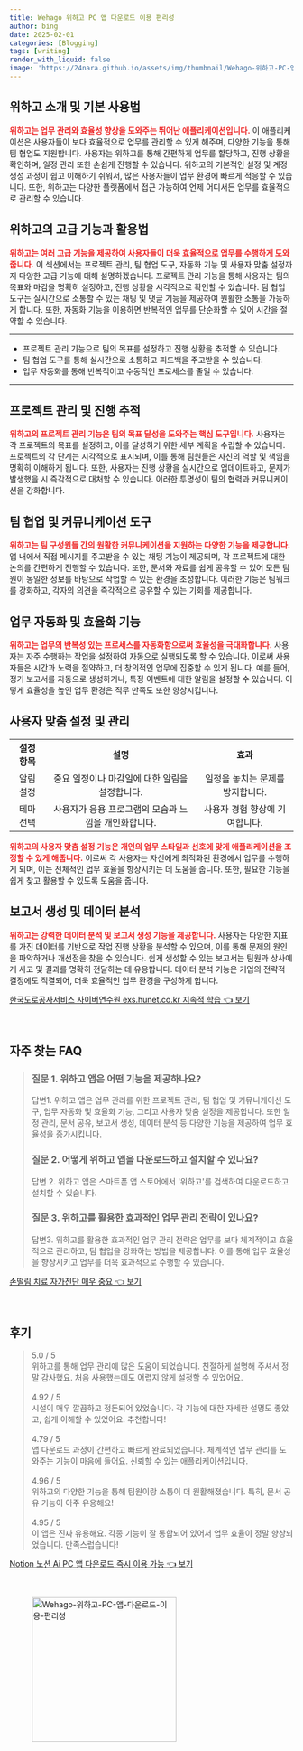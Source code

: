 ```yaml
---
title: Wehago 위하고 PC 앱 다운로드 이용 편리성
author: bing
date: 2025-02-01
categories: [Blogging]
tags: [writing]
render_with_liquid: false
image: 'https://24nara.github.io/assets/img/thumbnail/Wehago-위하고-PC-앱-다운로드-이용-편리성.webp'
---
```



<h2 id='위하고 소개 및 기본 사용법'>위하고 소개 및 기본 사용법</h2>

<p><b><span style="color: #ee2323;">위하고는 업무 관리와 효율성 향상을 도와주는 뛰어난 애플리케이션입니다.</span></b> 이 애플리케이션은 사용자들이 보다 효율적으로 업무를 관리할 수 있게 해주며, 다양한 기능을 통해 팀 협업도 지원합니다. 사용자는 위하고를 통해 간편하게 업무를 할당하고, 진행 상황을 확인하며, 일정 관리 또한 손쉽게 진행할 수 있습니다. 위하고의 기본적인 설정 및 계정 생성 과정이 쉽고 이해하기 쉬워서, 많은 사용자들이 업무 환경에 빠르게 적응할 수 있습니다. 또한, 위하고는 다양한 플랫폼에서 접근 가능하여 언제 어디서든 업무를 효율적으로 관리할 수 있습니다.</p>

<h2 id='위하고의 고급 기능과 활용법'>위하고의 고급 기능과 활용법</h2>

<p><b><span style="color: #ee2323;">위하고는 여러 고급 기능을 제공하여 사용자들이 더욱 효율적으로 업무를 수행하게 도와줍니다.</span></b> 이 섹션에서는 프로젝트 관리, 팀 협업 도구, 자동화 기능 및 사용자 맞춤 설정까지 다양한 고급 기능에 대해 설명하겠습니다. 프로젝트 관리 기능을 통해 사용자는 팀의 목표와 마감을 명확히 설정하고, 진행 상황을 시각적으로 확인할 수 있습니다. 팀 협업 도구는 실시간으로 소통할 수 있는 채팅 및 댓글 기능을 제공하여 원활한 소통을 가능하게 합니다. 또한, 자동화 기능을 이용하면 반복적인 업무를 단순화할 수 있어 시간을 절약할 수 있습니다.</p>

<hr />

<ul>
    <li>프로젝트 관리 기능으로 팀의 목표를 설정하고 진행 상황을 추적할 수 있습니다.</li>
    <li>팀 협업 도구를 통해 실시간으로 소통하고 피드백을 주고받을 수 있습니다.</li>
    <li>업무 자동화를 통해 반복적이고 수동적인 프로세스를 줄일 수 있습니다.</li>
</ul>

<hr />

<h2 id='프로젝트 관리 및 진행 추적'>프로젝트 관리 및 진행 추적</h2>

<p><b><span style="color: #ee2323;">위하고의 프로젝트 관리 기능은 팀의 목표 달성을 도와주는 핵심 도구입니다.</span></b> 사용자는 각 프로젝트의 목표를 설정하고, 이를 달성하기 위한 세부 계획을 수립할 수 있습니다. 프로젝트의 각 단계는 시각적으로 표시되며, 이를 통해 팀원들은 자신의 역할 및 책임을 명확히 이해하게 됩니다. 또한, 사용자는 진행 상황을 실시간으로 업데이트하고, 문제가 발생했을 시 즉각적으로 대처할 수 있습니다. 이러한 투명성이 팀의 협력과 커뮤니케이션을 강화합니다.</p>

<h2 id='팀 협업 및 커뮤니케이션 도구'>팀 협업 및 커뮤니케이션 도구</h2>

<p><b><span style="color: #ee2323;">위하고는 팀 구성원들 간의 원활한 커뮤니케이션을 지원하는 다양한 기능을 제공합니다.</span></b> 앱 내에서 직접 메시지를 주고받을 수 있는 채팅 기능이 제공되며, 각 프로젝트에 대한 논의를 간편하게 진행할 수 있습니다. 또한, 문서와 자료를 쉽게 공유할 수 있어 모든 팀원이 동일한 정보를 바탕으로 작업할 수 있는 환경을 조성합니다. 이러한 기능은 팀워크를 강화하고, 각자의 의견을 즉각적으로 공유할 수 있는 기회를 제공합니다.</p>

<h2 id='업무 자동화 및 효율화 기능'>업무 자동화 및 효율화 기능</h2>

<p><b><span style="color: #ee2323;">위하고는 업무의 반복성 있는 프로세스를 자동화함으로써 효율성을 극대화합니다.</span></b> 사용자는 자주 수행하는 작업을 설정하여 자동으로 실행되도록 할 수 있습니다. 이로써 사용자들은 시간과 노력을 절약하고, 더 창의적인 업무에 집중할 수 있게 됩니다. 예를 들어, 정기 보고서를 자동으로 생성하거나, 특정 이벤트에 대한 알림을 설정할 수 있습니다. 이렇게 효율성을 높인 업무 환경은 직무 만족도 또한 향상시킵니다.</p>

<h2 id='사용자 맞춤 설정 및 관리'>사용자 맞춤 설정 및 관리</h2>

<table>
    <tr>
        <td style="text-align: center; height: 17px;"><b>설정 항목</b></td>
        <td style="text-align: center; height: 17px;"><b>설명</b></td>
        <td style="text-align: center; height: 17px;"><b>효과</b></td>
    </tr>
    <tr>
        <td style="text-align: center; height: 17px;">알림 설정</td>
        <td style="text-align: center; height: 17px;">중요 일정이나 마감일에 대한 알림을 설정합니다.</td>
        <td style="text-align: center; height: 17px;">일정을 놓치는 문제를 방지합니다.</td>
    </tr>
    <tr>
        <td style="text-align: center; height: 17px;">테마 선택</td>
        <td style="text-align: center; height: 17px;">사용자가 응용 프로그램의 모습과 느낌을 개인화합니다.</td>
        <td style="text-align: center; height: 17px;">사용자 경험 향상에 기여합니다.</td>
    </tr>
</table>

<p><b><span style="color: #ee2323;">위하고의 사용자 맞춤 설정 기능은 개인의 업무 스타일과 선호에 맞게 애플리케이션을 조정할 수 있게 해줍니다.</span></b> 이로써 각 사용자는 자신에게 최적화된 환경에서 업무를 수행하게 되며, 이는 전체적인 업무 효율을 향상시키는 데 도움을 줍니다. 또한, 필요한 기능을 쉽게 찾고 활용할 수 있도록 도움을 줍니다.</p>

<h2 id='보고서 생성 및 데이터 분석'>보고서 생성 및 데이터 분석</h2>

<p><b><span style="color: #ee2323;">위하고는 강력한 데이터 분석 및 보고서 생성 기능을 제공합니다.</span></b> 사용자는 다양한 지표를 가진 데이터를 기반으로 작업 진행 상황을 분석할 수 있으며, 이를 통해 문제의 원인을 파악하거나 개선점을 찾을 수 있습니다. 쉽게 생성할 수 있는 보고서는 팀원과 상사에게 사고 및 결과를 명확히 전달하는 데 유용합니다. 데이터 분석 기능은 기업의 전략적 결정에도 직결되어, 더욱 효율적인 업무 환경을 구성하게 합니다.</p>


<p><a class="click-button" title="한국도로공사서비스 사이버연수원 exs.hunet.co.kr 지속적 학습" href="https://24nara.github.io/posts/%ED%95%9C%EA%B5%AD%EB%8F%84%EB%A1%9C%EA%B3%B5%EC%82%AC%EC%84%9C%EB%B9%84%EC%8A%A4-%EC%82%AC%EC%9D%B4%EB%B2%84%EC%97%B0%EC%88%98%EC%9B%90-exs.hunet.co.kr-%EC%A7%80%EC%86%8D%EC%A0%81-%ED%95%99%EC%8A%B5/" rel="dofollow">한국도로공사서비스 사이버연수원 exs.hunet.co.kr 지속적 학습 👈 보기</a></p><br>
<h2 id='자주_찾는_FAQ'>자주 찾는 FAQ</h2>
<div itemscope="" itemtype="https://schema.org/FAQPage"> 
<blockquote> 
<div itemscope="" itemprop="mainEntity" itemtype="https://schema.org/Question"> 
<h3 itemprop="name">질문 1. 위하고 앱은 어떤 기능을 제공하나요? </h3> 
<div itemscope="" itemprop="acceptedAnswer" itemtype="https://schema.org/Answer"> 
<span itemprop="text"> 
<p>답변1. 위하고 앱은 업무 관리를 위한 프로젝트 관리, 팀 협업 및 커뮤니케이션 도구, 업무 자동화 및 효율화 기능, 그리고 사용자 맞춤 설정을 제공합니다. 또한 일정 관리, 문서 공유, 보고서 생성, 데이터 분석 등 다양한 기능을 제공하여 업무 효율성을 증가시킵니다.</p> 
</span> 
</div> 
</div> 

<div itemscope="" itemprop="mainEntity" itemtype="https://schema.org/Question"> 
<h3 itemprop="name">질문 2. 어떻게 위하고 앱을 다운로드하고 설치할 수 있나요? </h3> 
<div itemscope="" itemprop="acceptedAnswer" itemtype="https://schema.org/Answer"> 
<span itemprop="text"> 
<p>답변 2. 위하고 앱은 스마트폰 앱 스토어에서 '위하고'를 검색하여 다운로드하고 설치할 수 있습니다.</p> 
</span> 
</div> 
</div> 

<div itemscope="" itemprop="mainEntity" itemtype="https://schema.org/Question"> 
<h3 itemprop="name">질문 3. 위하고를 활용한 효과적인 업무 관리 전략이 있나요? </h3> 
<div itemscope="" itemprop="acceptedAnswer" itemtype="https://schema.org/Answer"> 
<span itemprop="text"> 
<p>답변3. 위하고를 활용한 효과적인 업무 관리 전략은 업무를 보다 체계적이고 효율적으로 관리하고, 팀 협업을 강화하는 방법을 제공합니다. 이를 통해 업무 효율성을 향상시키고 업무를 더욱 효과적으로 수행할 수 있습니다.</p> 
</span> 
</div> 
</div> 
</blockquote> 
</div>
<p><a class="click-button" title="손떨림 치료 자가진단 매우 중요" href="https://24nara.github.io/posts/%EC%86%90%EB%96%A8%EB%A6%BC-%EC%B9%98%EB%A3%8C-%EC%9E%90%EA%B0%80%EC%A7%84%EB%8B%A8-%EB%A7%A4%EC%9A%B0-%EC%A4%91%EC%9A%94/" rel="dofollow">손떨림 치료 자가진단 매우 중요 👈 보기</a></p><br>
<h2 id='후기'>후기</h2>
<div itemscope itemtype="https://schema.org/Product">
  <blockquote>
  <div itemprop="review" itemscope itemtype="https://schema.org/Review">
      <div itemprop="reviewRating" itemscope itemtype="https://schema.org/Rating"> <span itemprop="ratingValue">5.0</span> / <span itemprop="bestRating">5</span> </div>
      <span itemprop="reviewBody">위하고를 통해 업무 관리에 많은 도움이 되었습니다. 친절하게 설명해 주셔서 정말 감사했요. 처음 사용했는데도 어렵지 않게 설정할 수 있었어요.</span>
  </div>
  <br>
  <div itemprop="review" itemscope itemtype="https://schema.org/Review">
      <div itemprop="reviewRating" itemscope itemtype="https://schema.org/Rating"> <span itemprop="ratingValue">4.92</span> / <span itemprop="bestRating">5</span> </div>
      <span itemprop="reviewBody">시설이 매우 깔끔하고 정돈되어 있었습니다. 각 기능에 대한 자세한 설명도 좋았고, 쉽게 이해할 수 있었어요. 추천합니다!</span>
  </div>
  <br>
  <div itemprop="review" itemscope itemtype="https://schema.org/Review">
      <div itemprop="reviewRating" itemscope itemtype="https://schema.org/Rating"> <span itemprop="ratingValue">4.79</span> / <span itemprop="bestRating">5</span> </div>
      <span itemprop="reviewBody">앱 다운로드 과정이 간편하고 빠르게 완료되었습니다. 체계적인 업무 관리를 도와주는 기능이 마음에 들어요. 신뢰할 수 있는 애플리케이션입니다.</span>
  </div>
  <br>
  <div itemprop="review" itemscope itemtype="https://schema.org/Review">
      <div itemprop="reviewRating" itemscope itemtype="https://schema.org/Rating"> <span itemprop="ratingValue">4.96</span> / <span itemprop="bestRating">5</span> </div>
      <span itemprop="reviewBody">위하고의 다양한 기능을 통해 팀원이랑 소통이 더 원활해졌습니다. 특히, 문서 공유 기능이 아주 유용해요!</span>
  </div>
  <br>
  <div itemprop="review" itemscope itemtype="https://schema.org/Review">
      <div itemprop="reviewRating" itemscope itemtype="https://schema.org/Rating"> <span itemprop="ratingValue">4.95</span> / <span itemprop="bestRating">5</span> </div>
      <span itemprop="reviewBody">이 앱은 진짜 유용해요. 각종 기능이 잘 통합되어 있어서 업무 효율이 정말 향상되었습니다. 만족스럽습니다!</span>
  </div>
  </blockquote>
</div>
<p><a class="click-button" title="Notion 노션 Ai PC 앱 다운로드 즉시 이용 가능" href="https://24nara.github.io/posts/Notion-%EB%85%B8%EC%85%98-Ai-PC-%EC%95%B1-%EB%8B%A4%EC%9A%B4%EB%A1%9C%EB%93%9C-%EC%A6%89%EC%8B%9C-%EC%9D%B4%EC%9A%A9-%EA%B0%80%EB%8A%A5/" rel="dofollow">Notion 노션 Ai PC 앱 다운로드 즉시 이용 가능 👈 보기</a></p><br>
<figure class="image"><img src="https://24nara.github.io/assets/img/thumbnail/Wehago-위하고-PC-앱-다운로드-이용-편리성.webp" alt="Wehago-위하고-PC-앱-다운로드-이용-편리성" width="256" height="256"></figure>